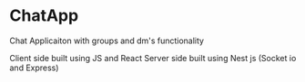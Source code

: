 # ChatApp

Chat Applicaiton with groups and dm's functionality

Client side built using JS and React
Server side built using Nest js (Socket io and Express)
